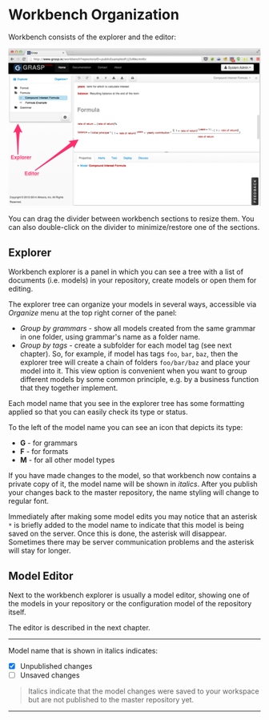# Workbench Organization

Workbench consists of the explorer and the editor:

[![Workbench](../img/Workbench.png)](img/Workbench.png)

You can drag the divider between workbench sections to resize them. You can also double-click on the divider to minimize/restore one of the sections.

## Explorer

Workbench explorer is a panel in which you can see a tree with a list of documents (i.e. models) in your repository, create models or open them for editing.

The explorer tree can organize your models in several ways, accessible via *Organize* menu at the top right corner of the panel:

* *Group by grammars* - show all models created from the same grammar in one folder, using grammar's name as a folder name.
* *Group by tags* - create a subfolder for each model tag (see next chapter). So, for example, if model has tags `foo`, `bar`, `baz`, then the explorer tree will create a chain of folders `foo/bar/baz` and place your model into it. This view option is convenient when you want to group different models by some common principle, e.g. by a business function that they together implement.

Each model name that you see in the explorer tree has some formatting applied so that you can easily check its type or status.

To the left of the model name you can see an icon that depicts its type:

* **G** - for grammars
* **F** - for formats
* **M** - for all other model types

If you have made changes to the model, so that workbench now contains a private copy of it, the model name will be shown in _italics_. After you publish your changes back to the master repository, the name styling will change to regular font.

Immediately after making some model edits you may notice that an asterisk `*` is briefly added to the model name to indicate that this model is being saved on the server. Once this is done, the asterisk will disappear. Sometimes there may be server communication problems and the asterisk will stay for longer.

## Model Editor

Next to the workbench explorer is usually a model editor, showing one of the models in your repository or the configuration model of the repository itself.

The editor is described in the next chapter.

---


Model name that is shown in italics indicates:
- [x] Unpublished changes
- [ ] Unsaved changes

> Italics indicate that the model changes were saved to your workspace but are not published to the master repository yet.

---
